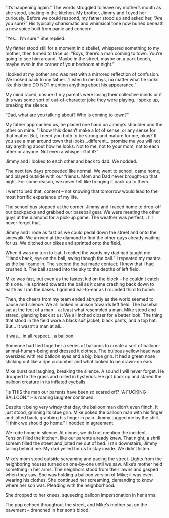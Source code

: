 “It’s happening again.” The words struggled to leave my mother’s mouth as she stood, shaking in the kitchen. My brother, Jimmy and I eyed her curiously. Before we could respond, my father stood up and asked her, “Are you sure?” His typically charismatic and whimsical tone now buried beneath a new voice built from panic and concern. 

“Yes… I’m sure.” She replied. 

My father stood still for a moment in disbelief, whispered something to my mother, then turned to face us. “Boys, there’s a man coming to town. You’re going to see him around. Maybe in the street, maybe on a park bench, maybe even in the corner of your bedroom at night.”

I looked at my bother and was met with a mirrored reflection of confusion. We looked back to my father. “Listen to me boys, no matter what he looks like this time DO NOT mention anything about his appearance.”

My mind raced, unsure if my parents were losing their collective minds or if this was some sort of out-of-character joke they were playing. I spoke up, breaking the silence. 

“Dad, what are you talking about? Who is coming to town?” 

My father approached us, he placed one hand on Jimmy’s shoulder and the other on mine. “I know this doesn’t make a lot of sense, or any sense for that matter. But, I need you both to be strong and mature for me, okay? If you see a man around town that looks…different… promise me you will not say anything about how he looks. Not to me, not to your mom, not to each other or anyone. Not even a whisper. Got it?” 

Jimmy and I looked to each other and back to dad. We nodded. 

The next few days proceeded like normal. We went to school, came home, and played outside with our friends. Mom and Dad never brought-up that night. For some reason, we never felt like bringing it back up to them. 

I went to bed that, content – not knowing that tomorrow would lead to the most horrific experience of my life. 

The school bus stopped at the corner. Jimmy and I raced home to drop-off our backpacks and grabbed our baseball gear. We were meeting the other guys at the diamond for a pick-up game. The weather was perfect… I’ll never forget that. 

Jimmy and I rode as fast as we could pedal down the street and onto the sidewalk. We arrived at the diamond to find the other guys already waiting for us. We ditched our bikes and sprinted onto the field. 

When it was my turn to bat, I recited the words my dad had taught me. “Hands back, eye on the ball, swing though the ball.” I repeated my mantra as the ball came in. The second the bat made contact; I knew that I had crushed it. The ball soared into the sky to the depths of left field. 

Mike was fast, but even as the fastest kid on the block – he couldn’t catch this one. He sprinted towards the ball as it came crashing back down to earth as I ran the bases. I grinned ear-to-ear as I rounded third to home. 

Then, the cheers from my team ended abruptly as the world seemed to pause and silence. We all looked in unison towards left field. The baseball sat at the feet of a man - at least what resembled a man. Mike stood and stared, glancing back at us. We all inched closer for a better look. The thing that stood in the field wore a black suit jacket, black pants, and a top hat. But… It wasn’t a man at all… 

It was… in all respect… a balloon. 

Someone had tied together a series of balloons to create a sort of balloon-animal-human-being and dressed it clothes. The bulbous yellow head was oversized with red balloon eyes and a big, blue grin. It had a green nose sticking out like a ripe cucumber and what looked to be drawn-on ears. 

Mike burst out laughing, breaking the silence. A sound I will never forget. He dropped to the grass and rolled in hysterics. He got back up and stared the balloon creature in its inflated eyeballs. 

“Is THIS the man our parents have been so scared of!? “A FUCKING BALLOON.” His roaring laughter continued. 

Despite it being very windy that day, the balloon man didn’t even flinch. It just stood, grinning its blue grin. Mike poked the balloon man with his finger and jolted back, grabbing his finger in pain. Jimmy tugged me by the shirt. “I think we should go home.” I nodded in agreement. 

We rode home in silence. At dinner, we did not mention the incident. Tension filled the kitchen, like our parents already knew. That night, a shrill scream filled the street and jolted me out of bed. I ran downstairs, Jimmy tailing behind me. My dad yelled for us to stay inside. We didn’t listen. 

Mike’s mom stood outside screaming and pacing the street. Lights from the neighboring houses turned on one-by-one until we saw. Mike’s mother held something in her arms. The neighbors stood from their lawns and gasped when they saw. She was holding a balloon version of Mike; it was even wearing his clothes. She continued her screaming, demanding to know where her son was. Pleading with the neighborhood. 

She dropped to her knees, squeezing balloon impersonation in her arms. 

The pop echoed throughout the street, and Mike’s mother sat on the pavement – drenched in her son’s blood.